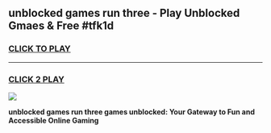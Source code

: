 
## unblocked games run three - Play Unblocked Gmaes & Free #tfk1d
<h3>
<a href="https://premium.freeplayer.one?title=unblocked_games_run_three&ref=03M">CLICK TO PLAY</a></h3>
<hr>

<h3>
<a href="https://premium.freeplayer.one?title=unblocked_games_run_three&ref=03M">CLICK 2 PLAY</a>
  
</h3>

<a href="https://premium.freeplayer.one?title=unblocked_games_run_three&ref=03M"><img src="https://clearcache.store/games.png"></a>


**unblocked games run three games unblocked: Your Gateway to Fun and Accessible Online Gaming**
